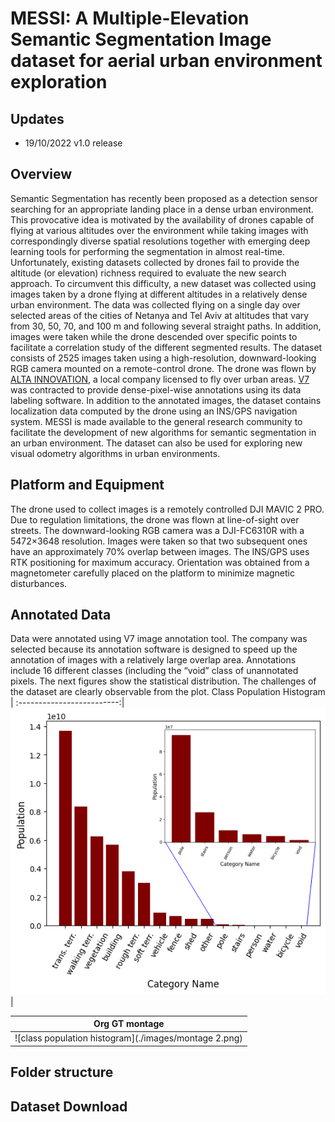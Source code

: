 <h1> MESSI: A Multiple-Elevation Semantic Segmentation Image dataset for aerial urban environment exploration
  
## Updates
* 19/10/2022 v1.0 release
  
## Overview
  Semantic Segmentation has recently been proposed as a detection sensor searching for an appropriate landing place in a dense urban environment. This provocative idea is motivated by the availability of drones capable of flying at various altitudes over the environment while taking images with correspondingly diverse spatial resolutions together with emerging deep learning tools for performing the segmentation in almost real-time. Unfortunately, existing datasets collected by drones fail to provide the altitude (or elevation) richness required to evaluate the new search approach.
To circumvent this difficulty, a new dataset was collected using images taken by a drone flying at different altitudes in a relatively dense urban environment. The data was collected flying on a single day over selected areas of the cities of Netanya and Tel Aviv at altitudes that vary from 30, 50, 70, and 100 m and following several straight paths. In addition, images were taken while the drone descended over specific points to facilitate a correlation study of the different segmented results. The dataset consists of 2525 images taken using a high-resolution, downward-looking RGB camera mounted on a remote-control drone. The drone was flown by [ALTA INNOVATION](https://alta.team/), a local company licensed to fly over urban areas. [V7](https://www.v7labs.com/) was contracted to provide dense-pixel-wise annotations using its data labeling software. In addition to the annotated images, the dataset contains localization data computed by the drone using an INS/GPS navigation system.
MESSI is made available to the general research community to facilitate the development of new algorithms for semantic segmentation in an urban environment. The dataset can also be used for exploring new visual odometry algorithms in urban environments.

## Platform and Equipment
  The drone used to collect images is a remotely controlled DJI MAVIC 2 PRO. Due to regulation limitations, the drone was flown at line-of-sight over streets.
The downward-looking RGB camera was a DJI-FC6310R with a 5472×3648 resolution. Images were taken so that two subsequent ones have an approximately 70% overlap between images. The INS/GPS uses RTK positioning for maximum accuracy. Orientation was obtained from a magnetometer carefully placed on the platform to minimize magnetic disturbances.
  
 ## Annotated Data
  Data were annotated using V7 image annotation tool. The company was selected because its annotation software is designed to speed up the annotation of images with a relatively large overlap area. Annotations include 16 different classes (including the “void” class of unannotated pixels. The next figures show the statistical distribution. The challenges of the dataset are clearly observable from the plot.
  Class Population Histogram |
  :-------------------------:|
  ![class population histogram](./images/class_hist_both.png) |
 
  Org GT montage |
  :-------------------------:|
   ![class population histogram](./images/montage 2.png) |
  
 <!--  (Original Image             |  Ground Truth Annotation) -->
<!--  (:-------------------------:|:-------------------------:) -->
<!--  (![original image](./images/HYPERLAPSE_0289_img.JPG)  |  ![GT image](./images/HYPERLAPSE_0289_GT.png)) -->
  
 ## Folder structure
  
 ## Dataset Download
